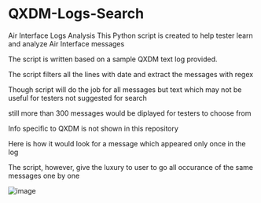 # QXDM-Logs-Search
Air Interface Logs Analysis
This Python script is created to help tester learn and analyze Air Interface messages

The script is written based on a sample QXDM text log provided.

The script filters all the lines with date and extract the messages with regex

Though script will do the job for all messages but text which may not be useful for testers not suggested for search

still more than 300 messages would be diplayed for testers to choose from

Info specific to QXDM is not shown in this repository

Here is how it would look for a message which appeared only once in the log

The script, however, give the luxury to user to go all occurance of the same messages one by one

![image](https://user-images.githubusercontent.com/47313728/76745196-b02d3580-6732-11ea-88f0-66bb6bd0fbf1.png)

